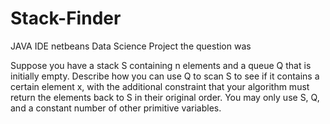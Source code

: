 # Stack-Finder
JAVA 
IDE netbeans
Data Science Project
the question was 

Suppose you have a stack S containing n elements and a queue Q that is initially empty. Describe how you can use Q to scan S to see if it contains a certain element x, with the additional constraint that your algorithm must return the elements back to S in their original order. You may only use S, Q, and a constant number of other primitive variables.
